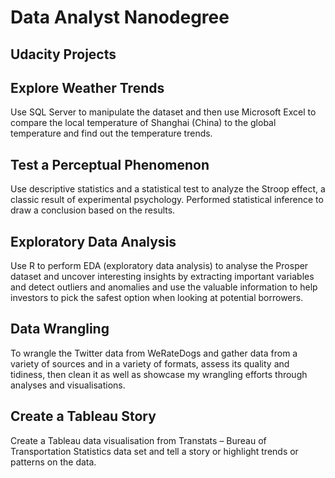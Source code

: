 # Data Analyst Nanodegree

## Udacity Projects 

## Explore Weather Trends
Use SQL Server to manipulate the dataset and then use Microsoft Excel to compare the local temperature of Shanghai (China) to the global temperature and find out the temperature trends. 

## Test a Perceptual Phenomenon 
Use descriptive statistics and a statistical test to analyze the Stroop effect, a classic result of experimental psychology.  Performed statistical inference to draw a conclusion based on the results.

## Exploratory Data Analysis
Use R to perform EDA (exploratory data analysis) to analyse the Prosper dataset and uncover interesting insights by extracting important variables and detect outliers and anomalies and use the valuable information to help investors to pick the safest option when looking at potential borrowers.

## Data Wrangling 
To wrangle the Twitter data from WeRateDogs and gather data from a variety of sources and in a variety of formats, assess its quality and tidiness, then clean it as well as showcase my wrangling efforts through analyses and visualisations. 

## Create a Tableau Story
Create a Tableau data visualisation from Transtats – Bureau of Transportation Statistics data set and tell a story or highlight trends or patterns on the data.



